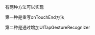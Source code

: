 有两种方法可以实现
<div>

第一种是重写onTouchEnd方法

</div>

<div>

第二种是通过增加<span>UITapGestureRecognizer</span><span></span>

</div>
